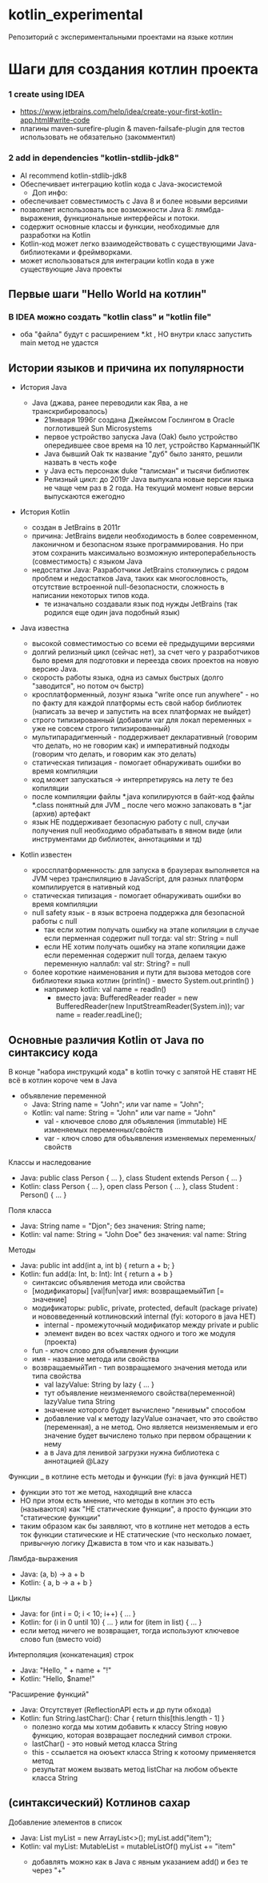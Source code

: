 # kotlin_experimental
Репозиторий с экспериментальными проектами на языке котлин

# Шаги для создания котлин проекта
### 1 create using IDEA
- https://www.jetbrains.com/help/idea/create-your-first-kotlin-app.html#write-code
- плагины maven-surefire-plugin & maven-failsafe-plugin для тестов использовать не обязательно (закомментил)

### 2 add in dependencies "kotlin-stdlib-jdk8"
- AI recommend kotlin-stdlib-jdk8
- Обеспечивает интеграцию kotlin кода с Java-экосистемой
  - Доп инфо:
- обеспечивает совместимость с Java 8 и более новыми версиями
- позволяет использовать все возможности Java 8: лямбда-выражения, функциональные интерфейсы и потоки.
- содержит основные классы и функции, необходимые для разработки на Kotlin
- Kotlin-код может легко взаимодействовать с существующими Java-библиотеками и фреймворками.
- может использоваться для интеграции kotlin кода в уже существующие Java проекты

## Первые шаги "Hello World на котлин"
### В IDEA можно создать "kotlin class" и "kotlin file"
- оба "файла" будут с расширением *.kt , НО внутри класс запустить main метод не удастся

## Истории языков и причина их популярности
- История Java
  - Java (джава, ранее переводили как Ява, а не транскрибировалось)
    - 21января 1996г создана Джеймсом Гослингом в Oracle поглотившей Sun Microsystems
    - первое устройство запуска Java (Oak) было устройство опередившее свое время на 10 лет, устройство КарманныйПК
    - Java бывший Oak тк название "дуб" было занято, решили назвать в честь кофе
    - у Java есть персонаж duke "талисман" и тысячи библиотек
    - Релизный цикл: до 2019г Java выпукала новые версии языка не чаще чем раз в 2 года. На текущий момент новые версии выпускаются ежегодно

- История Kotlin
  - cоздан в JetBrains в 2011г
  - причина: JetBrains видели необходимость в более современном, лаконичном и безопасном языке программирования. Но при этом сохранить максимально возможную интероперабельность (совместимость) c языком Java
  - недостатки Java: Разработчики JetBrains столкнулись с рядом проблем и недостатков Java, таких как многословность, отсутствие встроенной null-безопасности, сложность в написании некоторых типов кода.
    - те изначально создавали язык под нужды JetBrains (так родился еще один java подобный язык)

- Java известна
  - высокой совместимостью со всеми её предыдущими версиями
  - долгий релизный цикл (сейчас нет), за счет чего у разработчиков было время для подготовки и переезда cвоих проектов на новую версию Java.
  - скорость работы языка, одна из самых быстрых (долго "заводится", но потом оч быстр)
  - кросплатформенный, лозунг языка "write once run anywhere" - но по факту для каждой платформы есть свой набор библиотек (написать за вечер и запустить на всех платформах не выйдет)
  - строго типизированный (добавили var для локал переменных = уже не совсем строго типизированный)
  - мультипарадигменный - поддерживает декларативный (говорим что делать, но не говорим как) и императивный подходы (говорим что делать, и говорим как это делать)
  - статическая типизация - помогает обнаруживать ошибки во время компиляции
  - код может запускаться -> интерпретируясь на лету те без копиляции
  - после компиляции файлы *.java копилируются в байт-код файлы *.class понятный для JVM _ после чего можно запаковать в *.jar (архив) артефакт
  - язык НЕ поддерживает безопасную работу с null, случаи получения null необходимо обрабатывать в явном виде (или инструментами др библиотек, аннотациями и тд)

- Kotlin известен
  - кроссплатформенность: для запуска в браузерах выполняется на JVM через транспиляцию в JavaScript, для разных платформ компилируется в нативный код
  - статическая типизация - помогает обнаруживать ошибки во время компиляции
  - null safety язык - в язык встроена поддержка для безопасной работы с null
    - так если хотим получать ошибку на этапе копиляции в случае если перменная содержит null тогда: val str: String = null
    - если НЕ хотим получать ошибку на этапе копиляции даже если переменная содержит null тогда, делаем такую переменную наллабл: val str: String? = null
  - более короткие наименования и пути для вызова методов core библиотеки языка котлин (println() - вместо System.out.println() )
    - например kotlin: val name = readln()
      - вместо java: BufferedReader reader = new BufferedReader(new InputStreamReader(System.in)); var name = reader.readLine();


## Основные различия Kotlin от Java по синтаксису кода
В конце "набора инструкций кода" в kotlin точку c запятой НЕ ставят
НЕ всё в котлин короче чем в Java
- объявление переменной
  - Java: String name = "John"; или var name = "John";
  - Kotlin: val name: String = "John" или var name = "John"
    - val - ключевое слово для объявления (immutable) НЕ изменяемых переменных/свойств
    - var - ключ слово для объъявления изменяемых переменных/свойств

Классы и наследование
  - Java: public class Person { ... }, class Student extends Person { ... }
  - Kotlin: class Person { ... }, open class Person { ... }, class Student : Person() { ... }

Поля класса
  - Java: String name = "Djon"; без значения: String name;
  - Kotlin: val name: String = "John Doe" без значения: val name: String

Методы
- Java: public int add(int a, int b) { return a + b; }
- Kotlin: fun add(a: Int, b: Int): Int { return a + b }
  - синтаксис объявления метода или свойства
  - [модификаторы] [val|fun|var] имя: возвращаемыйТип [= значение]
  - модификаторы: public, private, protected, default (package private) и нововведенный котлиновский internal (fyi: которого в java НЕТ)
    - internal - промежуточный модификатор между private и public
    - элемент виден во всех частях одного и того же модуля (проекта)
  - fun - ключ слово для объявления функции
  - имя - название метода или свойства
  - возвращаемыйТип - тип возвращаемого значения метода или типа свойства
    - val lazyValue: String by lazy { ... }
    - тут объявление неизменяемого свойства(переменной) lazyValue типа String
    - значение которого будет вычислено "ленивым" способом
    - добавление val к методу lazyValue означает, что это свойство (переменная), а не метод. Оно является неизменяемым и его значение будет вычислено только при первом обращении к нему
    - а в Java для ленивой загрузки нужна библиотека с аннотацией @Lazy

Функции _ в котлине есть методы и функции (fyi: в java функций НЕТ)
  - функции это тот же метод, находящий вне класса
  - НО при этом есть мнение, что методы в котлин это есть (называются) как "НЕ статические функции", а просто функции это "статические функции"
  - таким образом как бы заявляют, что в котлине нет методов а есть ток функции статические и НЕ статические (что несколько ломает, привычную логику Джависта в том что и как называть.)

Лямбда-выражения
- Java: (a, b) -> a + b
- Kotlin: { a, b -> a + b }

Циклы
- Java: for (int i = 0; i < 10; i++) { ... }
- Kotlin: for (i in 0 until 10) { ... } или for (item in list) { ... }
- если метод ничего не возвращает, тогда используют ключевое слово fun (вместо void)

Интерполяция (конкатенация) строк
- Java: "Hello, " + name + "!"
- Kotlin: "Hello, $name!"

"Расширение функций"
- Java: Отсутствует (ReflectionAPI есть и др пути обхода)
- Kotlin: fun String.lastChar(): Char { return this[this.length - 1] }
  - полезно когда мы хотим добавить к классу String новую функцию, которая возвращает последний символ строки.
  - lastChar() - это новый метод класса String
  - this - ссылается на оюъект класса String к котоому применяется метод
  - результат можем вызвать метод listChar на любом объекте класса String

## (синтаксический) Котлинов сахар
Добавление элементов в список
- Java: List<String> myList = new ArrayList<>(); myList.add("item");
- Kotlin: val myList: MutableList<String> = mutableListOf() myList += "item"
  - добавлять можно как в Java с явным указанием add() и без те через "+"
